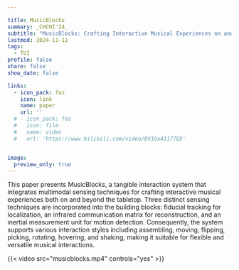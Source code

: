 ```yaml
---

title: MusicBlocks
summary: _CHCHI'24_
subtitle: "MusicBlocks: Crafting Interactive Musical Experiences on and beyond Tabletop With Multi-modal Tangible Interface -- _CHCHI'24_"
lastmod: 2024-11-11
tags:
  - TUI
profile: false
share: false
show_date: false

links:
  - icon_pack: fas
    icon: link
    name: paper
    url: ''
  # - icon_pack: fas
  #   icon: film
  #   name: video
  #   url: 'https://www.bilibili.com/video/BV1Gx41177ED'


image: 
  preview_only: true
---
```

This paper presents MusicBlocks, a tangible interaction system that integrates multimodal sensing techniques for crafting interactive musical experiences both on and beyond the tabletop. Three distinct sensing techniques are incorporated into the building blocks: fiducial tracking for localization, an infrared communication matrix for reconstruction, and an inertial measurement unit for motion detection. Consequently, the system supports various interaction styles including assembling, moving, flipping, picking, rotating, hovering, and shaking, making it suitable for flexible and versatile musical interactions.

{{< video src="musicblocks.mp4" controls="yes" >}}